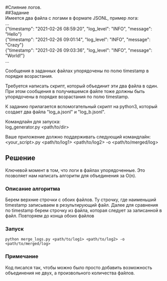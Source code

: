 #Слияние логов.  
##Задание  
Имеется два файла с логами в формате JSONL, пример лога:  
…  
{"timestamp": "2021-02-26 08:59:20", "log_level": "INFO", "message": "Hello"}  
{"timestamp": "2021-02-26 09:01:14", "log_level": "INFO", "message": "Crazy"}  
{"timestamp": "2021-02-26 09:03:36", "log_level": "INFO", "message": "World!"}  
…  

Сообщения в заданных файлах упорядочены по полю timestamp в порядке возрастания.  

Требуется написать скрипт, который объединит эти два файла в один.
При этом сообщения в получившемся файле тоже должны быть упорядочены в порядке возрастания по полю timestamp.

К заданию прилагается вспомогательный скрипт на python3, который создает два файла "log_a.jsonl" и "log_b.jsonl".

Командлайн для запуска:  
log_generator.py <path/to/dir>

Ваше приложение должно поддерживать следующий командлайн:
<your_script>.py <path/to/log1> <path/to/log2> -o <path/to/merged/log>

## Решение

Ключевой момент в том, что логи в файлах упорядоченные. Это позволяет нам написать алгоритм для объединения за O(n). 

### Описание алгоритма
Берем верхние строчки с обоих файлов. Ту строчку, где наименьший timestamp записываем в результирующий файл. Далее для сравнения по timestamp берем строчку из файла, которая следует за записанной в файл. Повторяем до конца обоих файлов

### Запуск
```
python merge_logs.py <path/to/log1> <path/to/log2> -o <path/to/merged/log>
```

### Примечание
Код писался так, чтобы можно было просто добавить возможность объединения не двух, а произвольного количества файлов.

